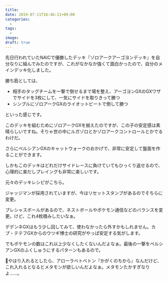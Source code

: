 ```yaml
---
title: 
date: 2019-07-11T16:46:11+09:00
categories:
  - 
tags:
  - 
image: 
draft: true
---
```

先日行われていたNAICで優勝したデッキ『ゾロアークアーゴヨンデッキ』を自分なりに組んでみたのですが、これがなかなか強くて面白かったので、自分のメインデッキ化しました。

<!--more-->

勝ち筋としては、

- 相手のタッグチームを一撃で倒せるまで場を整え、アーゴヨンGXのGXワザでサイドを3枚にして、一気にサイドを取りきって勝つ
- シンプルにゾロアークGXのライオットビートで倒して勝つ

といった感じです。

このデッキを組むためにゾロアークGXを揃えたのですが、この子の安定感は素晴らしいですね。そりゃ世の中にルガゾロとかゾロアークコントロールとかでるわけだ。

さらにペルシアンGXのキャットウォークのおかげで、非常に安定して盤面を作ることができます。

しかもこのデッキはどれだけサイドレースに負けていてもひっくり返せるので、心理的に楽だしプレイングも非常に楽しいです。

元々のデッキレシピがこちら。

ジャッジマンが採用されていますが、今はリセットスタンプがあるのでそちらに変更。

プレシャスボールがあるので、ネストボールやポケモン通信などのバランスを変更。けど、これ4枚積みしたいなぁ。

デデンネGXはもう少し回してみて、使わなかったら外すかもしれません。カプ・テテフGXからのウツギ博士の研究がやっぱ安定する気がします。

でもポケモンの数はこれ以上少なくしたくないんだよなぁ。最後の一撃をペルシアンGXのふくしゅうにするパターンもあるので。

やはり入れるとしたら、アローラベトベトン『かがくのちから』なんだけど、これ入れるとなるとメタモンが欲しいんだよなぁ。メタモンたかすぎなりよ……。


